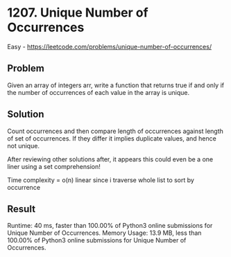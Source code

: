 # 1207. Unique Number of Occurrences

Easy - https://leetcode.com/problems/unique-number-of-occurrences/

## Problem

Given an array of integers arr, write a function that returns true if and only if the number of occurrences of each value in the array is unique.

## Solution

Count occurrences and then compare length of occurrences against length of set of occurrences. If they differ it implies duplicate values, and hence not unique.

After reviewing other solutions after, it appears this could even be a one liner using a set comprehension!

Time complexity = o(n) linear since i traverse whole list to sort by occurrence

## Result

Runtime: 40 ms, faster than 100.00% of Python3 online submissions for Unique Number of Occurrences.
Memory Usage: 13.9 MB, less than 100.00% of Python3 online submissions for Unique Number of Occurrences.

